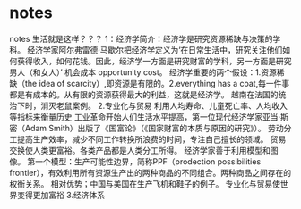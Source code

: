 # notes
notes
生活就是这样？？？
1：经济学简介：经济学是研究资源稀缺与决策的学科。
经济学家阿尔弗雷德·马歇尔把经济学定义为‘在日常生活中，研究关注他们如何获得收入，如何花钱。因此，经济学一方面是研究财富的学科，另一方面是研究男人（和女人）’
机会成本 opportunity cost。
经济学重要的两个假设：1.资源稀缺（the idea of scarcity）,即资源是有限的。2.everything has a coat,每一件事都是有成本的。从有限的资源获得最大的利益，这就是经济学。
越南在法国的统治下时，消灭老鼠案例。
2.专业化与贸易
利用人均寿命、儿童死亡率、人均收入等指标来衡量历史
工业革命开始人们生活水平提高，第一位现代经济学家亚当·斯密（Adam Smith）出版了《国富论》（《国家财富的本质与原因的研究》）。 劳动分工提高生产效率，减少不同工作转换所浪费的时间，专注自己擅长的领域。
	贸易交换使人类更富裕。各类产品都是人类分工所得。
经济学家善于利用模型和图像。
第一个模型：生产可能性边界，简称PPF（prodection possibilities frontier），有效利用所有资源生产出的两种商品的不同组合。两种商品之间存在的权衡关系。
相对优势；中国与美国在生产飞机和鞋子的例子。
专业化与贸易使世界变得更加富裕
3.经济体系
